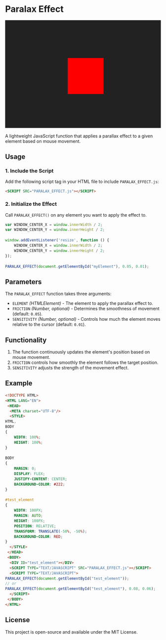 # Paralax Effect

<p align="center">
 <img src="https://raw.githubusercontent.com/TeomanDeniz/TeomanDeniz/refs/heads/main/images/repo_projects/paralax_effect/preview.gif">
</p>

A lightweight JavaScript function that applies a parallax effect to a given element based on mouse movement.

## Usage

### 1. Include the Script
Add the following script tag in your HTML file to include `PARALAX_EFFECT.js`:

```html
<SCRIPT SRC="PARALAX_EFFECT.js"></SCRIPT>
```

### 2. Initialize the Effect
Call `PARALAX_EFFECT()` on any element you want to apply the effect to.

```javascript
var WINDOW_CENTER_X = window.innerWidth / 2;
var WINDOW_CENTER_Y = window.innerHeight / 2;

window.addEventListener('resize', function () {
    WINDOW_CENTER_X = window.innerWidth / 2;
    WINDOW_CENTER_Y = window.innerHeight / 2;
});

PARALAX_EFFECT(document.getElementById("myElement"), 0.05, 0.01);
```

## Parameters
The `PARALAX_EFFECT` function takes three arguments:

- `ELEMENT` *(HTMLElement)* - The element to apply the parallax effect to.
- `FRICTION` *(Number, optional)* - Determines the smoothness of movement (default: `0.05`).
- `SENSITIVITY` *(Number, optional)* - Controls how much the element moves relative to the cursor (default: `0.01`).

## Functionality
1. The function continuously updates the element's position based on mouse movement.
2. `FRICTION` controls how smoothly the element follows the target position.
3. `SENSITIVITY` adjusts the strength of the movement effect.

## Example
```html
<!DOCTYPE HTML>
<HTML LANG="EN">
 <HEAD>
  <META charset="UTF-8"/>
  <STYLE>
HTML,
BODY
{
	WIDTH: 100%;
	HEIGHT: 100%;
}

BODY
{
	MARGIN: 0;
	DISPLAY: FLEX;
	JUSTIFY-CONTENT: CENTER;
	BACKGROUND-COLOR: #222;
}

#test_element
{
	WIDTH: 100PX;
	MARGIN: AUTO;
	HEIGHT: 100PX;
	POSITION: RELATIVE;
	TRANSFORM: TRANSLATE(-50%, -50%);
	BACKGROUND-COLOR: RED;
}
  </STYLE>
 </HEAD>
 <BODY>
  <DIV ID="test_element"></DIV>
  <SCRIPT TYPE="TEXT/JAVASCRIPT" SRC="PARALAX_EFFECT.js"></SCRIPT>
  <SCRIPT TYPE="TEXT/JAVASCRIPT">
PARALAX_EFFECT(document.getElementById("test_element"));
// or
PARALAX_EFFECT(document.getElementById("test_element"), 0.08, 0.06);
  </SCRIPT>
 </BODY>
</HTML>
```

## License
This project is open-source and available under the MIT License.

